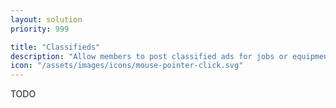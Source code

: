 ```yaml
---
layout: solution
priority: 999

title: "Classifieds"
description: "Allow members to post classified ads for jobs or equipment."
icon: "/assets/images/icons/mouse-pointer-click.svg"
---
```


TODO
